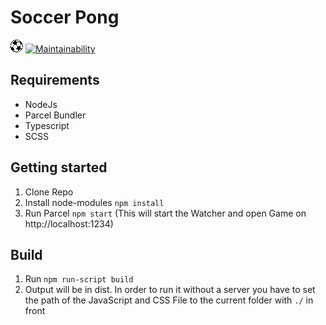 # Soccer Pong
![Soccer Football Logo](football.png) [![Maintainability](https://api.codeclimate.com/v1/badges/85dce0f8aabac011a66a/maintainability)](https://codeclimate.com/github/micschwarz/soccer-pong/maintainability)

## Requirements
- NodeJs
- Parcel Bundler
- Typescript
- SCSS

## Getting started
1. Clone Repo
2. Install node-modules `npm install`
3. Run Parcel `npm start` (This will start the Watcher and open Game on http://localhost:1234)

## Build
1. Run `npm run-script build`
2. Output will be in dist. In order to run it without a server you have to set the path of the JavaScript and CSS File to the current folder with `./` in front